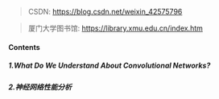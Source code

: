 

> CSDN: https://blog.csdn.net/weixin_42575796

> 厦门大学图书馆: https://library.xmu.edu.cn/index.htm

#### Contents
##### 1.What Do We Understand About Convolutional Networks?
##### 2.神经网络性能分析
